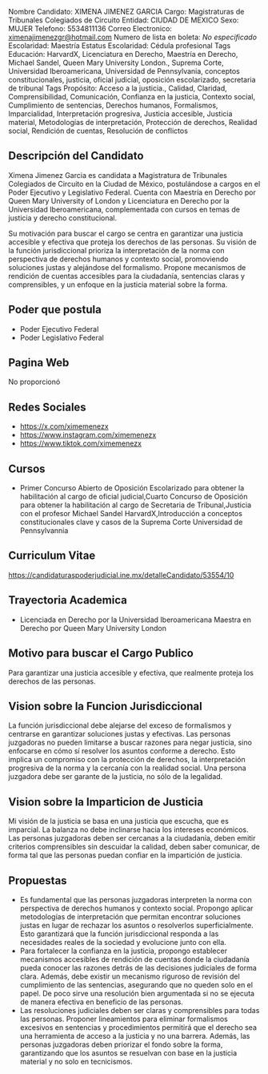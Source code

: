 Nombre Candidato: XIMENA JIMENEZ GARCIA
Cargo: Magistraturas de Tribunales Colegiados de Circuito
Entidad: CIUDAD DE MEXICO
Sexo: MUJER
Telefono: 5534811136
Correo Electronico: ximenajimenezgr@hotmail.com
Numero de lista en boleta: *No especificado*
Escolaridad: Maestría
Estatus Escolaridad: Cédula profesional
Tags Educación: HarvardX, Licenciatura en Derecho, Maestría en Derecho, Michael Sandel, Queen Mary University London., Suprema Corte, Universidad Iberoamericana, Universidad de Pennsylvania, conceptos constitucionales, justicia, oficial judicial, oposición escolarizado, secretaria de tribunal
Tags Propósito: Acceso a la justicia., Calidad, Claridad, Comprensibilidad, Comunicación, Confianza en la justicia, Contexto social, Cumplimiento de sentencias, Derechos humanos, Formalismos, Imparcialidad, Interpretación progresiva, Justicia accesible, Justicia material, Metodologías de interpretación, Protección de derechos, Realidad social, Rendición de cuentas, Resolución de conflictos


## Descripción del Candidato 

Ximena Jimenez Garcia es candidata a Magistratura de Tribunales Colegiados de Circuito en la Ciudad de México, postulándose a cargos en el Poder Ejecutivo y Legislativo Federal. Cuenta con Maestría en Derecho por Queen Mary University of London y Licenciatura en Derecho por la Universidad Iberoamericana, complementada con cursos en temas de justicia y derecho constitucional.

Su motivación para buscar el cargo se centra en garantizar una justicia accesible y efectiva que proteja los derechos de las personas. Su visión de la función jurisdiccional prioriza la interpretación de la norma con perspectiva de derechos humanos y contexto social, promoviendo soluciones justas y alejándose del formalismo. Propone mecanismos de rendición de cuentas accesibles para la ciudadanía, sentencias claras y comprensibles, y un enfoque en la justicia material sobre la forma.


## Poder que postula

- Poder Ejecutivo Federal
- Poder Legislativo Federal


## Pagina Web

No proporcionó


## Redes Sociales

- https://x.com/ximemenezx
- https://www.instagram.com/ximemenezx
- https://www.tiktok.com/ximemenezx


## Cursos

- Primer Concurso Abierto de Oposición Escolarizado para obtener la habilitación al cargo de oficial judicial,Cuarto Concurso de Oposición para obtener la habilitación al cargo de Secretaria de Tribunal,Justicia con el profesor Michael Sandel HarvardX,Introducción a conceptos constitucionales clave y casos de la Suprema Corte Universidad de Pennsylvannia


## Curriculum Vitae

https://candidaturaspoderjudicial.ine.mx/detalleCandidato/53554/10


## Trayectoria Academica

- Licenciada en Derecho por la Universidad Iberoamericana Maestra en Derecho por Queen Mary University  London


## Motivo para buscar el Cargo Publico

Para garantizar una justicia accesible y efectiva, que realmente proteja los derechos de las personas.


## Vision sobre la Funcion Jurisdiccional

La función jurisdiccional debe alejarse del exceso de formalismos y centrarse en garantizar soluciones justas y efectivas. Las personas juzgadoras no pueden limitarse a buscar razones para negar justicia, sino enfocarse en cómo sí resolver los asuntos conforme a derecho. Esto implica un compromiso con la protección de derechos, la interpretación progresiva de la norma y la cercanía con la realidad social. Una persona juzgadora debe ser garante de la justicia, no sólo de la legalidad.


## Vision sobre la Imparticion de Justicia

Mi visión de la justicia se basa en una justicia que escucha, que es imparcial. La balanza no debe inclinarse hacia los intereses económicos. Las personas juzgadoras deben ser cercanas a la ciudadanía, deben emitir criterios comprensibles sin descuidar la calidad, deben saber comunicar, de forma tal que las personas puedan confiar en la impartición de justicia.


## Propuestas

- Es fundamental que las personas juzgadoras interpreten la norma con perspectiva de derechos humanos y contexto social. Propongo aplicar metodologías de interpretación que permitan encontrar soluciones justas en lugar de rechazar los asuntos o resolverlos superficialmente. Esto garantizará que la función jurisdiccional responda a las necesidades reales de la sociedad y evolucione junto con ella.
- Para fortalecer la confianza en la justicia, propongo establecer mecanismos accesibles de rendición de cuentas donde la ciudadanía pueda conocer las razones detrás de las decisiones judiciales de forma clara. Además, debe existir un mecanismo riguroso de revisión del cumplimiento de las sentencias, asegurando que no queden solo en el papel. De poco sirve una resolución bien argumentada si no se ejecuta de manera efectiva en beneficio de las personas.
- Las resoluciones judiciales deben ser claras y comprensibles para todas las personas. Proponer lineamientos para eliminar formalismos excesivos en sentencias y procedimientos permitirá que el derecho sea una herramienta de acceso a la justicia y no una barrera. Además, las personas juzgadoras deben priorizar el fondo sobre la forma, garantizando que los asuntos se resuelvan con base en la justicia material y no solo en tecnicismos.

